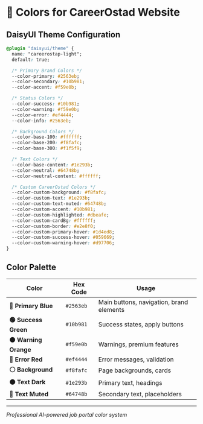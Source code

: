 # 🎨 Colors for CareerOstad Website

## DaisyUI Theme Configuration

```css
@plugin "daisyui/theme" {
  name: "careerostap-light";
  default: true;

  /* Primary Brand Colors */
  --color-primary: #2563eb;
  --color-secondary: #10b981;
  --color-accent: #f59e0b;

  /* Status Colors */
  --color-success: #10b981;
  --color-warning: #f59e0b;
  --color-error: #ef4444;
  --color-info: #2563eb;

  /* Background Colors */
  --color-base-100: #ffffff;
  --color-base-200: #f8fafc;
  --color-base-300: #f1f5f9;

  /* Text Colors */
  --color-base-content: #1e293b;
  --color-neutral: #64748b;
  --color-neutral-content: #ffffff;

  /* Custom CareerOstad Colors */
  --color-custom-background: #f8fafc;
  --color-custom-text: #1e293b;
  --color-custom-text-muted: #64748b;
  --color-custom-accent: #10b981;
  --color-custom-highlighted: #dbeafe;
  --color-custom-cardBg: #ffffff;
  --color-custom-border: #e2e8f0;
  --color-custom-primary-hover: #1d4ed8;
  --color-custom-success-hover: #059669;
  --color-custom-warning-hover: #d97706;
}
```

## Color Palette

| Color                 | Hex Code  | Usage                                    |
| --------------------- | --------- | ---------------------------------------- |
| **🔵 Primary Blue**   | `#2563eb` | Main buttons, navigation, brand elements |
| **🟢 Success Green**  | `#10b981` | Success states, apply buttons            |
| **🟠 Warning Orange** | `#f59e0b` | Warnings, premium features               |
| **🔴 Error Red**      | `#ef4444` | Error messages, validation               |
| **⚪ Background**     | `#f8fafc` | Page backgrounds, cards                  |
| **⚫ Text Dark**      | `#1e293b` | Primary text, headings                   |
| **🔘 Text Muted**     | `#64748b` | Secondary text, placeholders             |

---

_Professional AI-powered job portal color system_
